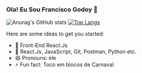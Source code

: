 ### Ola! Eu Sou Francisco Godoy 👋



![Anurag's GitHub stats](https://github-readme-stats.vercel.app/api?username=falcaogodoy&show_icons=true&theme=radical)
[![Top Langs](https://github-readme-stats.vercel.app/api/top-langs/?username=falcaogodoy&layout=compact)](https://github.com/falcaogodoy/github-readme-stats)





Here are some ideas to get you started:

- 🔭 Front-End React.Js
- 🌱 React.Js, JavaScript, Git, Postman, Python etc.
- 😄 Pronouns: ele
- ⚡ Fun fact: Toco em blocos de Carnaval

